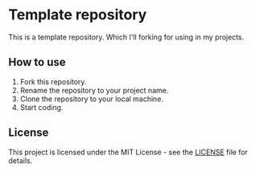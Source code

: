# Template repository

This is a template repository. Which I'll forking for using in my projects.

## How to use

1. Fork this repository.
2. Rename the repository to your project name.
3. Clone the repository to your local machine.
4. Start coding.

## License

This project is licensed under the MIT License - see the [LICENSE](LICENSE) file for details.

